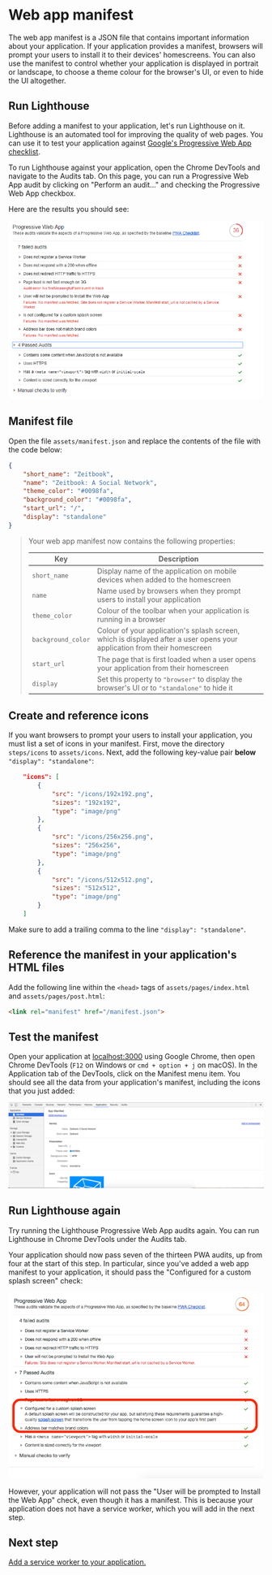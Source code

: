 # Web app manifest

The web app manifest is a JSON file that contains important information about your application. If your application provides a manifest, browsers will prompt your users to install it to their devices' homescreens. You can also use the manifest to control whether your application is displayed in portrait or landscape, to choose a theme colour for the browser's UI, or even to hide the UI altogether.

## Run Lighthouse

Before adding a manifest to your application, let's run Lighthouse on it. Lighthouse is an automated tool for improving the quality of web pages. You can use it to test your application against [Google's Progressive Web App checklist](https://developers.google.com/web/progressive-web-apps/checklist).

To run Lighthouse against your application, open the Chrome DevTools and navigate to the Audits tab. On this page, you can run a Progressive Web App audit by clicking on "Perform an audit..." and checking the Progressive Web App checkbox.

Here are the results you should see:

![](./screenshots/01-web-app-manifest/03-lighthouse-results-start.png)

## Manifest file

Open the file `assets/manifest.json` and replace the contents of the file with the code below:

```json
{
    "short_name": "Zeitbook",
    "name": "Zeitbook: A Social Network",
    "theme_color": "#0098fa",
    "background_color": "#0098fa",
    "start_url": "/",
    "display": "standalone"
}
```

> Your web app manifest now contains the following properties:
>
> | Key | Description |
> |-|-|
> | `short_name` | Display name of the application on mobile devices when added to the homescreen |
> | `name` | Name used by browsers when they prompt users to install your application |
> | `theme_color` | Colour of the toolbar when your application is running in a browser |
> | `background_color` | Colour of your application's splash screen, which is displayed after a user opens your application from their homescreen |
> | `start_url` | The page that is first loaded when a user opens your application from their homescreen |
> | `display` | Set this property to `"browser"` to display the browser's UI or to `"standalone"` to hide it |

## Create and reference icons

If you want browsers to prompt your users to install your application, you must list a set of icons in your manifest. First, move the directory `steps/icons` to `assets/icons`. Next, add the following key-value pair **below** `"display": "standalone"`:

```json
    "icons": [
        {
            "src": "/icons/192x192.png",
            "sizes": "192x192",
            "type": "image/png"
        },
        {
            "src": "/icons/256x256.png",
            "sizes": "256x256",
            "type": "image/png"
        },
        {
            "src": "/icons/512x512.png",
            "sizes": "512x512",
            "type": "image/png"
        }
    ]
```

Make sure to add a trailing comma to the line `"display": "standalone"`.

## Reference the manifest in your application's HTML files

Add the following line within the `<head>` tags of `assets/pages/index.html` and `assets/pages/post.html`:

```html
<link rel="manifest" href="/manifest.json">
```

## Test the manifest

Open your application at [localhost:3000](localhost:3000) using Google Chrome, then open Chrome DevTools (`F12` on Windows or `cmd + option + j` on macOS). In the Application tab of the DevTools, click on the Manifest menu item. You should see all the data from your application's manifest, including the icons that you just added:

![](screenshots/01-web-app-manifest/01-manifest.png)

## Run Lighthouse again

Try running the Lighthouse Progressive Web App audits again. You can run Lighthouse in Chrome DevTools under the Audits tab.

Your application should now pass seven of the thirteen PWA audits, up from four at the start of this step. In particular, since you've added a web app manifest to your application, it should pass the "Configured for a custom splash screen" check:

![](screenshots/01-web-app-manifest/02-lighthouse-results.png)

However, your application will not pass the "User will be prompted to Install the Web App" check, even though it has a manifest. This is because your application does not have a service worker, which you will add in the next step.

## Next step

[Add a service worker to your application.](./02-service-worker.md)
